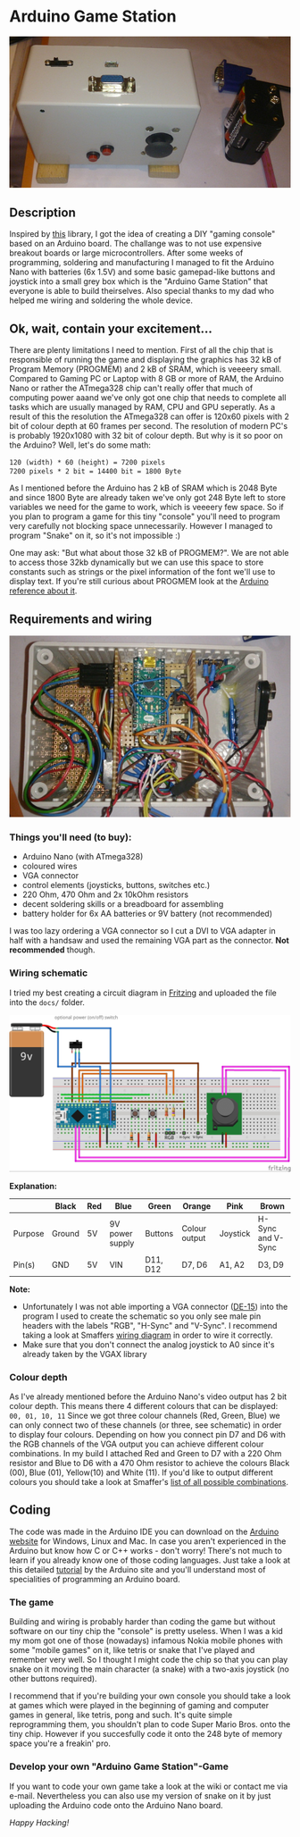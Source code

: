 # Arduino Game Station

![Finished Arduino Game Staion](./docs/photo_case.jpg)

## Description

Inspired by [this](https://github.com/smaffer/vgax) library, I got the idea of creating a DIY "gaming console" based on an Arduino board. The challange was to not use expensive breakout boards or large microcontrollers. After some weeks of programming, soldering and manufacturing I managed to fit the Arduino Nano with batteries (6x 1.5V) and some basic gamepad-like buttons and joystick into a small grey box which is the "Arduino Game Station" that everyone is able to build theirselves.
Also special thanks to my dad who helped me wiring and soldering the whole device.

## Ok, wait, contain your excitement...

There are plenty limitations I need to mention. First of all the chip that is responsible of running the game and displaying the graphics has 32 kB of Program Memory (PROGMEM) and 2 kB of SRAM, which is veeeery small. Compared to Gaming PC or Laptop with 8 GB or more of RAM, the Arduino Nano or rather the ATmega328 chip can't really offer that much of computing power aaand we've only got one chip that needs to complete all tasks which are usually managed by RAM, CPU and GPU seperatly.
As a result of this the resolution the ATmega328 can offer is 120x60 pixels with 2 bit of colour depth at 60 frames per second. The resolution of modern PC's is probably 1920x1080 with 32 bit of colour depth.
But why is it so poor on the Arduino? Well, let's do some math:

```
120 (width) * 60 (height) = 7200 pixels
7200 pixels * 2 bit = 14400 bit = 1800 Byte
```

As I mentioned before the Arduino has 2 kB of SRAM which is 2048 Byte and since 1800 Byte are already taken we've only got 248 Byte left to store variables we need for the game to work, which is veeeery few space. So if you plan to program a game for this tiny "console" you'll need to program very carefully not blocking space unnecessarily. However I managed to program "Snake" on it, so it's not impossible :)

One may ask: "But what about those 32 kB of PROGMEM?". We are not able to access those 32kb dynamically but we can use this space to store constants such as strings or the pixel information of the font we'll use to display text. If you're still curious about PROGMEM look at the [Arduino reference about it](https://www.arduino.cc/en/Reference/PROGMEM).

## Requirements and wiring

![What a mess :D](./docs/photo_wiring.jpg)

### Things you'll need (to buy):

- Arduino Nano (with ATmega328)
- coloured wires
- VGA connector
- control elements (joysticks, buttons, switches etc.)
- 220 Ohm, 470 Ohm and 2x 10kOhm resistors
- decent soldering skills or a breadboard for assembling
- battery holder for 6x AA batteries or 9V battery (not recommended)

I was too lazy ordering a VGA connector so I cut a DVI to VGA adapter in half with a handsaw and used the remaining VGA part as the connector. **Not recommended** though.

### Wiring schematic

I tried my best creating a circuit diagram in [Fritzing](http://fritzing.org/home/) and uploaded the file into the `docs/` folder.

![asd](./docs/wiring.jpg)

__Explanation:__

|         | Black  | Red  | Blue            | Green    | Orange        | Pink     | Brown            |
| ------- | ------ | ---- | --------------- | -------- | ------------- | -------- | ---------------- |
| Purpose | Ground | 5V   | 9V power supply | Buttons  | Colour output | Joystick | H-Sync and V-Sync |
| Pin(s)    | GND    | 5V   | VIN             | D11, D12 | D7, D6        | A1, A2   | D3, D9            |



__Note:__
- Unfortunately I was not able importing a VGA connector ([DE-15](https://en.wikipedia.org/wiki/VGA_connector)) into the program I used to create the schematic so you only see male pin headers with the labels "RGB", "H-Sync" and "V-Sync". I recommend taking a look at Smaffers [wiring diagram](https://github.com/smaffer/vgax/blob/master/docs/wire0.png) in order to wire it correctly.
- Make sure that you don't connect the analog joystick to A0 since it's already taken by the VGAX library

### Colour depth

As I've already mentioned before the Arduino Nano's video output has 2 bit colour depth. This means there 4 different colours that can be displayed: `00, 01, 10, 11`
Since we got three colour channels (Red, Green, Blue) we can only connect two of these channels (or three, see schematic) in order to display four colours. Depending on how you connect pin D7 and D6 with the RGB channels of the VGA output you can achieve different colour combinations. In my build I attached Red and Green to D7 with a 220 Ohm resistor and Blue to D6 with a 470 Ohm resistor to achieve the colours Black (00), Blue (01), Yellow(10) and White (11).
If you'd like to output different colours you should take a look at Smaffer's [list of all possible combinations](https://github.com/smaffer/vgax#4-colors).

## Coding

The code was made in the Arduino IDE you can download on the [Arduino website](https://www.arduino.cc/) for Windows, Linux and Mac. In case you aren't experienced in the Arduino but know how C or C++ works - don't worry! There's not much to learn if you already know one of those coding languages. Just take a look at this detailed [tutorial](https://www.arduino.cc/en/Tutorial/Blink) by the Arduino site and you'll understand most of specialities of programming an Arduino board.

### The game

Building and wiring is probably harder than coding the game but without software on our tiny chip the "console" is pretty useless. When I was a kid my mom got one of those (nowadays) infamous Nokia mobile phones with some "mobile games" on it, like tetris or snake that I've played and remember very well. So I thought I might code the chip so that you can play snake on it moving the main character (a snake) with a  two-axis joystick (no other buttons required).

I recommend that if you're building your own console you should take a look at games which were played in the beginning of gaming and computer games in general, like tetris, pong and such. It's quite simple reprogramming them, you shouldn't plan to code Super Mario Bros. onto the tiny chip. However if you succesfully code it onto the 248 byte of memory space you're a freakin' pro.

### Develop your own "Arduino Game Station"-Game

If you want to code your own game take a look at the wiki or contact me via e-mail. Nevertheless you can also use my version of snake on it by just uploading the Arduino code onto the Arduino Nano board.

_Happy Hacking!_
